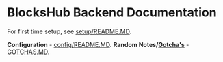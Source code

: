 # BlocksHub Backend Documentation

For first time setup, see [setup/README.MD](setup/README.MD).


**Configuration** - [config/README.MD](config/README.MD).
**Random Notes/[Gotcha's](https://en.wikipedia.org/wiki/Gotcha_(programming))** - [GOTCHAS.MD](GOTCHAS.MD).